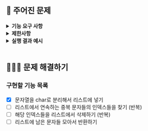 ## 🚀 주어진 문제

<details>
    <summary> <b> 기능 요구 사항</b> </summary>
    <div markdown="1">
암호문을 좋아하는 괴짜 개발자 브라운이 이번에는 중복 문자를 이용한 새로운 암호를 만들었다. 예를 들어 "browoanoommnaon"이라는 암호문은 다음과 같은 순서로 해독할 수 있다.

1. "browoanoommnaon"
2. "browoannaon"
3. "browoaaon"
4. "browoon"
5. "brown"

임의의 문자열 cryptogram이 매개변수로 주어질 때, 연속하는 중복 문자들을 삭제한 결과를 return 하도록 solution 메서드를 완성하라.
    <br>
    </div>
</details>

<details>
    <summary> <b> 제한사항 </b> </summary>
    <div markdown="1">
- cryptogram은 길이가 1 이상 1000 이하인 문자열이다.
- cryptogram은 알파벳 소문자로만 이루어져 있다.
    <br>
    </div>
</details>

<details>
    <summary> <b> 실행 결과 예시 </b> </summary>
    <div markdown="1">

| cryptogram | result |
| --- | --- |
| "browoanoommnaon" | "brown" |
| "zyelleyz" | "" |

<br>
</div>
</details>

<br>

## 👩🏻‍💻 문제 해결하기
### 구현할 기능 목록

- [x] 문자열을 char로 분리해서 리스트에 넣기
- [ ] 리스트에서 연속하는 중복 문자들의 인덱스들을 찾기 (반복)
- [ ] 해당 인덱스들을 리스트에서 삭제하기 (반복)
- [ ] 리스트에 남은 문자들 모아서 반환하기